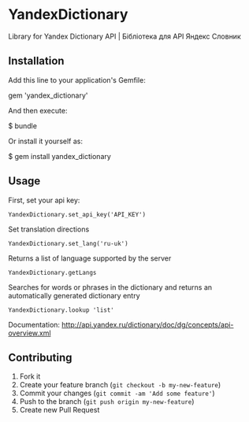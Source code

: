 # YandexDictionary

Library for Yandex Dictionary API | Бібліотека для API Яндекс Словник

## Installation

Add this line to your application's Gemfile:

  gem 'yandex_dictionary'

And then execute:

  $ bundle

Or install it yourself as:

  $ gem install yandex_dictionary

## Usage

First, set your api key:

	YandexDictionary.set_api_key('API_KEY')

Set translation directions

	YandexDictionary.set_lang('ru-uk')

Returns a list of language supported by the server

	YandexDictionary.getLangs

Searches for words or phrases in the dictionary and returns an automatically generated dictionary entry

	YandexDictionary.lookup 'list'

Documentation: http://api.yandex.ru/dictionary/doc/dg/concepts/api-overview.xml

## Contributing

1. Fork it
2. Create your feature branch (`git checkout -b my-new-feature`)
3. Commit your changes (`git commit -am 'Add some feature'`)
4. Push to the branch (`git push origin my-new-feature`)
5. Create new Pull Request
